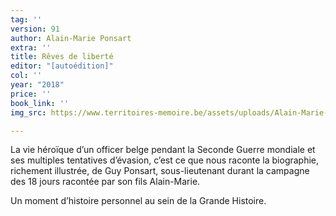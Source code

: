 ```yaml
---
tag: ''
version: 91
author: Alain-Marie Ponsart
extra: ''
title: Rêves de liberté
editor: "[autoédition]"
col: ''
year: "2018"
price: ''
book_link: ''
img_src: https://www.territoires-memoire.be/assets/uploads/Alain-Marie-Ponsart-Rêves-de-liberté.jpg

---
```

La vie héroïque d’un officer belge pendant la Seconde Guerre mondiale et ses multiples tentatives d’évasion, c’est ce que nous raconte la biographie, richement illustrée, de Guy Ponsart, sous-lieutenant durant la campagne des 18 jours racontée par son fils Alain-Marie.

Un moment d’histoire personnel au sein de la Grande Histoire.